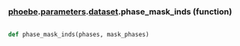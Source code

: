 ### [phoebe](phoebe.md).[parameters](phoebe.parameters.md).[dataset](phoebe.parameters.dataset.md).phase_mask_inds (function)


```py

def phase_mask_inds(phases, mask_phases)

```


